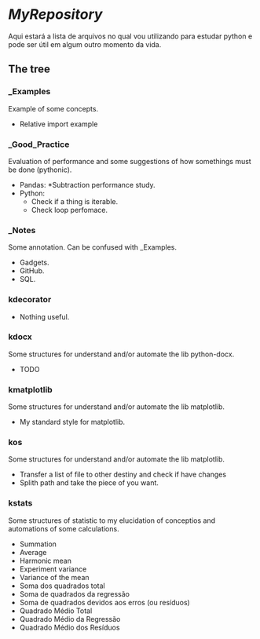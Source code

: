 # *MyRepository*

Aqui estará a lista de arquivos no qual vou utilizando para estudar python e
pode ser útil em algum outro momento da vida.

## The tree
### _Examples
Example of some concepts.
* Relative import example

### _Good_Practice
Evaluation of performance and some suggestions of how somethings must be done (pythonic).
* Pandas:
  *Subtraction performance study.
* Python:  
  * Check if a thing is iterable.
  * Check loop perfomace.

### _Notes
Some annotation. Can be confused with _Examples.
* Gadgets.
* GitHub.
* SQL.

### kdecorator
* Nothing useful.

### kdocx
Some structures for understand and/or automate the lib python-docx.
* TODO

### kmatplotlib
Some structures for understand and/or automate the lib matplotlib.
* My standard style for matplotlib.

### kos
Some structures for understand and/or automate the lib matplotlib.
* Transfer a list of file to other destiny and check if have changes
* Splith path and take the piece of you want.

### kstats
Some structures of statistic to my elucidation of conceptios and automations of some calculations.
* Summation
* Average
* Harmonic mean
* Experiment variance
* Variance of the mean
* Soma dos quadrados total
* Soma de quadrados da regressão
* Soma de quadrados devidos aos erros (ou resíduos)
* Quadrado Médio Total
* Quadrado Médio da Regressão
* Quadrado Médio dos Resíduos
